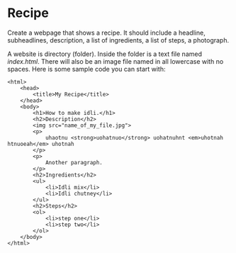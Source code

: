 # Recipe

Create a webpage that shows a recipe. It should include a headline, subheadlines, description, a list of ingredients, a list of steps, a photograph.

A website is directory (folder). Inside the folder is a text file named *index.html*. There will also be an image file named in all lowercase with no spaces. Here is some sample code you can start with:

    <html>
        <head>
            <title>My Recipe</title>
        </head>
        <body>
            <h1>How to make idli.</h1>
            <h2>Description</h2>
            <img src="name_of_my_file.jpg">
            <p>
                uhaotnu <strong>uohatnuo</strong> uohatnuhnt <em>uhotnah htnuoeah</em> uhotnah
            </p>
            <p>
                Another paragraph.
            </p>
            <h2>Ingredients</h2>
            <ul>
                <li>Idli mix</li>
                <li>Idli chutney</li>
            </ul>
            <h2>Steps</h2>
            <ol>
                <li>step one</li>
                <li>step two</li>
            </ol>
        </body>
    </html>
